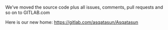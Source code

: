 We’ve moved the source code plus all issues, comments, 
pull requests and so on to GITLAB.com

Here is our new home:
https://gitlab.com/asqatasun/Asqatasun



